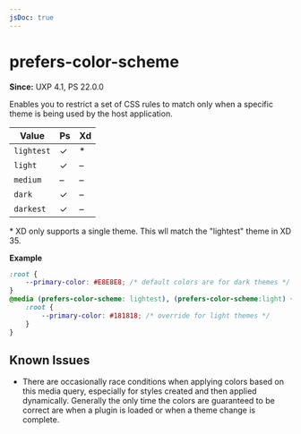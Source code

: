 ```yaml
---
jsDoc: true
---
```

# prefers-color-scheme

**Since:** UXP 4.1, PS 22.0.0

Enables you to restrict a set of CSS rules to match only when a specific theme is being used by the host application. 

Value      | Ps | Xd
-----------|----|----
`lightest` | ✓  | \*
`light`    | ✓  | –
`medium`   | –  | –
`dark`     | ✓  | –
`darkest`  | ✓  | –

\* XD only supports a single theme. This wll match the "lightest" theme in XD 35. 

**Example**

```css
:root {
    --primary-color: #E8E8E8; /* default colors are for dark themes */
}
@media (prefers-color-scheme: lightest), (prefers-color-scheme:light) {
    :root {
        --primary-color: #181818; /* override for light themes */
    }
}
```

## Known Issues

* There are occasionally race conditions when applying colors based on this media query, especially for styles created and then applied dynamically. Generally the only time the colors are guaranteed to be correct are when a plugin is loaded or when a theme change is complete.